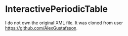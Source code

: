 # InteractivePeriodicTable
I do not own the original XML file. It was cloned from user https://github.com/AlexGustafsson.
